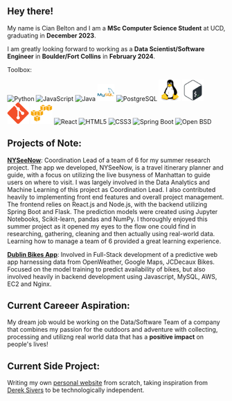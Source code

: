 ## Hey there! 
My name is Cian Belton and I am a **MSc Computer Science Student** at UCD, graduating in **December 2023**.

I am greatly looking forward to working as a **Data Scientist/Software Engineer** in **Boulder/Fort Collins** in **February 2024**.

Toolbox:
<p float="left">
  <img src="https://upload.wikimedia.org/wikipedia/commons/c/c3/Python-logo-notext.svg" alt="Python" width="40" height="40"/>
  <img src="https://upload.wikimedia.org/wikipedia/commons/9/99/Unofficial_JavaScript_logo_2.svg" alt="JavaScript" width="40" height="40"/>
  <img src="https://upload.wikimedia.org/wikipedia/en/3/30/Java_programming_language_logo.svg" alt="Java" width="40" height="40"/>
  <img src="https://raw.githubusercontent.com/devicons/devicon/master/icons/mysql/mysql-original-wordmark.svg" alt="MySQL" width="40" height="40"/>
  <img src="https://upload.wikimedia.org/wikipedia/commons/2/29/Postgresql_elephant.svg" alt="PostgreSQL" width="40" height="40"/>
  <img src="https://github.com/devicons/devicon/blob/master/icons/linux/linux-original.svg" alt="Linux Logo" width="50" height="50"/>
  <img src="https://github.com/devicons/devicon/blob/master/icons/bash/bash-original.svg" alt="Bash Logo" width="50" height="50"/>
  <img src="https://github.com/devicons/devicon/blob/master/icons/git/git-original.svg" alt="Git Logo" width="50" height="50"/>
  <img src="https://github.com/devicons/devicon/blob/master/icons/amazonwebservices/amazonwebservices-original.svg" alt="AWS Logo" width="50" height="50"/>
  <img src="https://upload.wikimedia.org/wikipedia/commons/a/a7/React-icon.svg" alt="React" width="40" height="40"/>
  <img src="https://upload.wikimedia.org/wikipedia/commons/6/61/HTML5_logo_and_wordmark.svg" alt="HTML5" width="40" height="40"/>
  <img src="https://upload.wikimedia.org/wikipedia/commons/d/d5/CSS3_logo_and_wordmark.svg" alt="CSS3" width="40" height="40"/>
  <img src="https://upload.wikimedia.org/wikipedia/commons/4/44/Spring_Framework_Logo_2018.svg" alt="Spring Boot" width="40" height="40"/>
  <img src="https://www.openbsd.org/images/blowfish-notext.jpg" alt="Open BSD" width="40" height="40"/>
</p>

## Projects of Note:
**<a href="https://github.com/Fei117117/NYSeeNow">NYSeeNow</a>**: Coordination Lead of a team of 6 for my summer research project. The app we developed, NYSeeNow, is a travel itinerary planner and guide, with a focus on utilizing the live busyness of Manhattan to guide users on where to visit. I was largely involved in the Data Analytics and Machine Learning of this project as Coordination Lead. I also contributed heavily to implementing front end features and overall project management. The frontend relies on React.js and Node.js, with the backend utilizing Spring Boot and Flask. The prediction models were created using Jupyter Notebooks, Scikit-learn, pandas and NumPy.
I thoroughly enjoyed this summer project as it opened my eyes to the flow one could find in researching, gathering, cleaning and then actually using real-world data. Learning how to manage a team of 6 provided a great learning experience.

**<a href="https://github.com/keyinb/dublinbikes">Dublin Bikes App</a>**: Involved in Full-Stack development of a predictive web app harnessing data from OpenWeather, Google Maps, JCDecaux Bikes. Focused on the model training to predict availability of bikes, but also involved heavily in backend development using Javascript, MySQL, AWS, EC2 and Nginx.

## Current Careeer Aspiration:
My dream job would be working on the Data/Software Team of a company that combines my passion for the outdoors and adventure with collecting, processing and utilizng real world data that has a **positive impact** on people's lives!

## Current Side Project:
Writing my own <a href="https://cianbelton.com/">personal website</a> from scratch, taking inspiration from <a href="https://sive.rs/ti">Derek Sivers</a> to be technologically independent.
